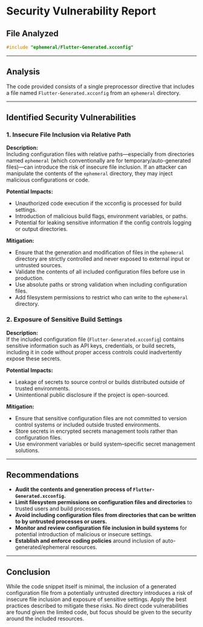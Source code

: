 # Security Vulnerability Report

## File Analyzed
```cpp
#include "ephemeral/Flutter-Generated.xcconfig"
```

---

## Analysis

The code provided consists of a single preprocessor directive that includes a file named `Flutter-Generated.xcconfig` from an `ephemeral` directory.

---

## Identified Security Vulnerabilities

### 1. Insecure File Inclusion via Relative Path

**Description:**  
Including configuration files with relative paths—especially from directories named `ephemeral` (which conventionally are for temporary/auto-generated files)—can introduce the risk of insecure file inclusion. If an attacker can manipulate the contents of the `ephemeral` directory, they may inject malicious configurations or code.

**Potential Impacts:**
- Unauthorized code execution if the xcconfig is processed for build settings.
- Introduction of malicious build flags, environment variables, or paths.
- Potential for leaking sensitive information if the config controls logging or output directories.

**Mitigation:**
- Ensure that the generation and modification of files in the `ephemeral` directory are strictly controlled and never exposed to external input or untrusted sources.
- Validate the contents of all included configuration files before use in production.
- Use absolute paths or strong validation when including configuration files.
- Add filesystem permissions to restrict who can write to the `ephemeral` directory.

### 2. Exposure of Sensitive Build Settings

**Description:**  
If the included configuration file (`Flutter-Generated.xcconfig`) contains sensitive information such as API keys, credentials, or build secrets, including it in code without proper access controls could inadvertently expose these secrets.

**Potential Impacts:**
- Leakage of secrets to source control or builds distributed outside of trusted environments.
- Unintentional public disclosure if the project is open-sourced.

**Mitigation:**
- Ensure that sensitive configuration files are not committed to version control systems or included outside trusted environments.
- Store secrets in encrypted secrets management tools rather than configuration files.
- Use environment variables or build system–specific secret management solutions.

---

## Recommendations

- **Audit the contents and generation process of `Flutter-Generated.xcconfig`.**
- **Limit filesystem permissions on configuration files and directories** to trusted users and build processes.
- **Avoid including configuration files from directories that can be written to by untrusted processes or users.**
- **Monitor and review configuration file inclusion in build systems** for potential introduction of malicious or insecure settings.
- **Establish and enforce coding policies** around inclusion of auto-generated/ephemeral resources.

---

## Conclusion

While the code snippet itself is minimal, the inclusion of a generated configuration file from a potentially untrusted directory introduces a risk of insecure file inclusion and exposure of sensitive settings. Apply the best practices described to mitigate these risks. No direct code vulnerabilities are found given the limited code, but focus should be given to the security around the included resources.